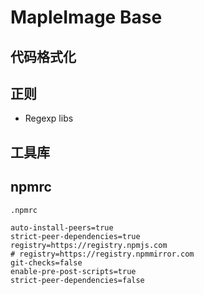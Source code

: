 # MapleImage Base

## 代码格式化

## 正则

- Regexp libs

## 工具库

## npmrc

`.npmrc`

```log
auto-install-peers=true
strict-peer-dependencies=true
registry=https://registry.npmjs.com
# registry=https://registry.npmmirror.com
git-checks=false
enable-pre-post-scripts=true
strict-peer-dependencies=false
```





